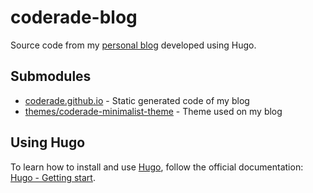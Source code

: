 # coderade-blog

Source code from my [personal blog](https://valde.ci/) developed using Hugo.

## Submodules
- [coderade.github.io](https://github.com/coderade/coderade.github.io/) - Static generated code of my blog 
- [themes/coderade-minimalist-theme](https://github.com/coderade/coderade-minimalist-theme) - Theme used on my blog


## Using Hugo 
To learn how to install and use [Hugo](https://gohugo.io), follow the official documentation: 
[Hugo - Getting start](https://gohugo.io/getting-started/quick-start/).

